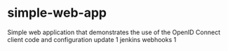 simple-web-app
==============

Simple web application that demonstrates the use of the OpenID Connect client code and configuration
update 1
jenkins webhooks 1
